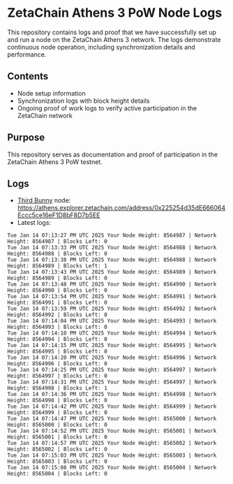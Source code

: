 # ZetaChain Athens 3 PoW Node Logs
This repository contains logs and proof that we have successfully set up and run a node on the ZetaChain Athens 3 network. The logs demonstrate continuous node operation, including synchronization details and performance.

## Contents
- Node setup information
- Synchronization logs with block height details
- Ongoing proof of work logs to verify active participation in the ZetaChain network

## Purpose
This repository serves as documentation and proof of participation in the ZetaChain Athens 3 PoW testnet.

## Logs

- [Third Bunny](https://thirdbunny.xyz/) node: https://athens.explorer.zetachain.com/address/0x225254d35dE666064Eccc5ce16eF1D8bF8D7b5EE
- Latest logs:
```
Tue Jan 14 07:13:27 PM UTC 2025 Your Node Height: 8564987 | Network Height: 8564987 | Blocks Left: 0
Tue Jan 14 07:13:33 PM UTC 2025 Your Node Height: 8564988 | Network Height: 8564988 | Blocks Left: 0
Tue Jan 14 07:13:38 PM UTC 2025 Your Node Height: 8564988 | Network Height: 8564989 | Blocks Left: 1
Tue Jan 14 07:13:43 PM UTC 2025 Your Node Height: 8564989 | Network Height: 8564989 | Blocks Left: 0
Tue Jan 14 07:13:48 PM UTC 2025 Your Node Height: 8564990 | Network Height: 8564990 | Blocks Left: 0
Tue Jan 14 07:13:54 PM UTC 2025 Your Node Height: 8564991 | Network Height: 8564991 | Blocks Left: 0
Tue Jan 14 07:13:59 PM UTC 2025 Your Node Height: 8564992 | Network Height: 8564992 | Blocks Left: 0
Tue Jan 14 07:14:04 PM UTC 2025 Your Node Height: 8564993 | Network Height: 8564993 | Blocks Left: 0
Tue Jan 14 07:14:10 PM UTC 2025 Your Node Height: 8564994 | Network Height: 8564994 | Blocks Left: 0
Tue Jan 14 07:14:15 PM UTC 2025 Your Node Height: 8564995 | Network Height: 8564995 | Blocks Left: 0
Tue Jan 14 07:14:20 PM UTC 2025 Your Node Height: 8564996 | Network Height: 8564996 | Blocks Left: 0
Tue Jan 14 07:14:25 PM UTC 2025 Your Node Height: 8564997 | Network Height: 8564997 | Blocks Left: 0
Tue Jan 14 07:14:31 PM UTC 2025 Your Node Height: 8564997 | Network Height: 8564998 | Blocks Left: 1
Tue Jan 14 07:14:36 PM UTC 2025 Your Node Height: 8564998 | Network Height: 8564998 | Blocks Left: 0
Tue Jan 14 07:14:42 PM UTC 2025 Your Node Height: 8564999 | Network Height: 8564999 | Blocks Left: 0
Tue Jan 14 07:14:47 PM UTC 2025 Your Node Height: 8565000 | Network Height: 8565000 | Blocks Left: 0
Tue Jan 14 07:14:52 PM UTC 2025 Your Node Height: 8565001 | Network Height: 8565001 | Blocks Left: 0
Tue Jan 14 07:14:57 PM UTC 2025 Your Node Height: 8565002 | Network Height: 8565002 | Blocks Left: 0
Tue Jan 14 07:15:03 PM UTC 2025 Your Node Height: 8565003 | Network Height: 8565003 | Blocks Left: 0
Tue Jan 14 07:15:08 PM UTC 2025 Your Node Height: 8565004 | Network Height: 8565004 | Blocks Left: 0
```

